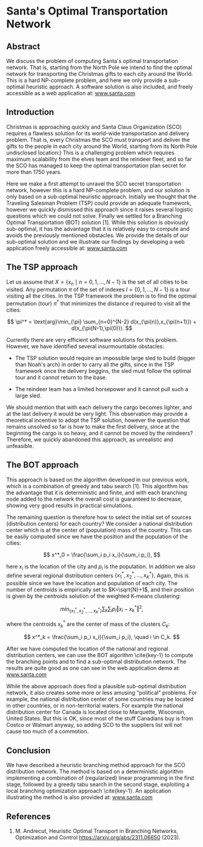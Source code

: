 # Santa's Optimal Transportation Network 

## Abstract
We discuss the problem of computing Santa's optimal transportation network. 
That is, starting from the North Pole we intend to find the optimal network for transporting the Christmas gifts to each city around the World.
This is a hard NP-complete problem, and here we only provide a sub-optimal heuristic approach. A software solution is also included, and 
freely accessible as a web application at: www.santa.com 

## Introduction

Christmas is approaching quickly and Santa Claus Organization (SCO) requires a flawless solution for its world-wide transportation and delivery problem. 
That is, every Christmas the SCO must transport and deliver the gifts to the people in each city around the World, starting from its North Pole undisclosed location:) 
This is a challenging problem which requires maximum scalability from the elves team and the reindeer fleet, and so far the SCO has managed to keep the optimal transportation 
plan secret for more than 1750 years.

Here we make a first attempt to unravel the SCO secret transportation network, however this is a hard NP-complete problem, and our solution is only based on a sub-optimal 
heuristic approach. Initially we thought that the Traveling Salesman Problem (TSP) could provide an adequate framework, 
however we quickly dismissed this approach since it raises several logistic questions which we could not solve. 
Finally we settled for a Branching Optimal Transportation (BOT) solution [1]. While this solution 
is obviously sub-optimal, it has the advantage that it is relatively easy to compute and avoids the previously mentioned obstacles. We provide the details of our sub-optimal solution 
and we illustrate our findings by developing a web application freely accessible at: www.santa.com 

## The TSP approach
Let us assume that $X=\{x_n \mid n=0,1,...,N-1\}$ is the set of all cities to be visited. Any permutation $\pi$ of the set of indexes $I=\{0,1,...,N-1\}$ is a 
tour visiting all the cities. In the TSP framework the problem is to find the optimal permutation (tour) $\pi^*$ that minimizes the distance $d$ required to visit all the cities:

$$
\pi^* = \text{arg}\min_{\pi} \sum_{n=0}^{N-2} d(x_{\pi(n)},x_{\pi(n+1)}) + d(x_{\pi(N-1),\pi(0)}).
$$

Currently there are very efficient software solutions for this problem. However, we have identified several insurmountable obstacles:
 
 * The TSP solution would require an impossible large sled to build (bigger than Noah's arch) in order to carry all the gifts, since in the TSP framework once the 
 delivery beggins, the sled must follow the optimal tour and it cannot return to the base.

* The reindeer team has a limited horsepower and it cannot pull such a large sled.  

We should mention that with each delivery the cargo becomes lighter, and at the last delivery it would be very light. 
This observation may provide a theoretical incentive to adopt the TSP solution, however the question that remains unsolved so far is how to make the first delivery, since 
at the beginning the cargo is so heavy, and it cannot be moved by the reindeers? 
Therefore, we quickly abandoned this approach, as unrealistic and unfeasible. 

## The BOT approach

This approach is based on the algorithm developed in our previous work, which is a combination of greedy and tabu search [1]. 
This algorithm has the advantage that it is deterministic and finite, and with each branching node added to the network the overall cost is guaranteed to decrease, showing very good results in practical simulations. 

The remaining question is therefore how to select the initial set of sources (distribution centers) for each country? 
We consider a national distribution center which is at the center of (population) mass of the country. This can be easily computed since 
we have the position and the population of the cities:

$$
x^*_0 = \frac{\sum_i p_i x_i}{\sum_i p_i},
$$

here $x_i$ is the location of the city and $p_i$ is the population. 
In addition we also define several regional distribution centers $\{x^*_1,x^*_2,...,x^*_K\}$. Again, this is possible since we have 
the location and population of each city. The number of centroids is empirically set to $K=\sqrt{N}+1$, and their position is given by the centroids solution of the weighted K-means clustering:

$$
\min_{\{x^*_1,x^*_2,...,x^*_K\}} \sum_k \sum_i p_i\Vert x_i - x^*_k\Vert^2,
$$

where the centroids $x^*_k$ are the center of mass of the clusters $C_k$:

$$
x^*_k = \frac{\sum_i p_i x_i}{\sum_i p_i}, \quad i \in C_k.
$$

After we have computed the location of the national and regional distribution centers, we can use the BOT algorithm \cite{key-1} to compute the branching points and to find a sub-optimal distribution network. 
The results are quite good as one can see in the web application demo at: www.santa.com

While the above approach does find a plausible sub-optimal distribution network, it also creates some more or less amusing "political" problems. 
For example, the national distribution center of some countries may be located in other countries, or in non-territorial waters. 
For example the national distribution center for Canada is located close to Marquette, Wisconsin, United States. 
But this is OK, since most of the stuff Canadians buy is from Costco or Walmart anyway, so adding SCO to the suppliers list will not cause too much of a commotion. 

## Conclusion

We have described a heuristic branching method approach for the SCO distribution network. 
The method is based on a deterministic algorithm implementing a combination of (regularized) linear programming in the first stage, followed by a greedy tabu search in the second stage, exploiting 
a local branching optimization approach \cite{key-1}. 
An application illustrating the method is also provided at: www.santa.com

## References

1. M. Andrecut, Heuristic Optimal Transport in Branching Networks, Optimization and Control https://arxiv.org/abs/2311.06650 (2023).
